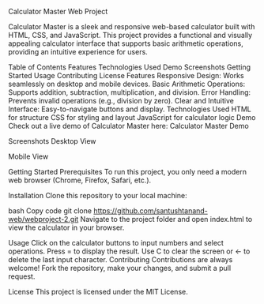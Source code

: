 Calculator Master Web Project

Calculator Master is a sleek and responsive web-based calculator built with HTML, CSS, and JavaScript. This project provides a functional and visually appealing calculator interface that supports basic arithmetic operations, providing an intuitive experience for users.

Table of Contents
Features
Technologies Used
Demo
Screenshots
Getting Started
Usage
Contributing
License
Features
Responsive Design: Works seamlessly on desktop and mobile devices.
Basic Arithmetic Operations: Supports addition, subtraction, multiplication, and division.
Error Handling: Prevents invalid operations (e.g., division by zero).
Clear and Intuitive Interface: Easy-to-navigate buttons and display.
Technologies Used
HTML for structure
CSS for styling and layout
JavaScript for calculator logic
Demo
Check out a live demo of Calculator Master here: Calculator Master Demo

Screenshots
Desktop View

Mobile View

Getting Started
Prerequisites
To run this project, you only need a modern web browser (Chrome, Firefox, Safari, etc.).

Installation
Clone this repository to your local machine:

bash
Copy code
git clone https://github.com/santushtanand-web/webproject-2.git
Navigate to the project folder and open index.html to view the calculator in your browser.

Usage
Click on the calculator buttons to input numbers and select operations.
Press = to display the result.
Use C to clear the screen or ← to delete the last input character.
Contributing
Contributions are always welcome! Fork the repository, make your changes, and submit a pull request.

License
This project is licensed under the MIT License.
